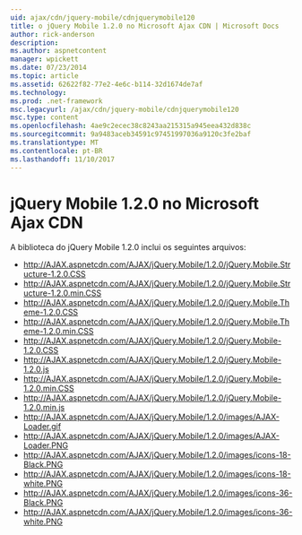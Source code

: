 ```yaml
---
uid: ajax/cdn/jquery-mobile/cdnjquerymobile120
title: o jQuery Mobile 1.2.0 no Microsoft Ajax CDN | Microsoft Docs
author: rick-anderson
description: 
ms.author: aspnetcontent
manager: wpickett
ms.date: 07/23/2014
ms.topic: article
ms.assetid: 62622f82-77e2-4e6c-b114-32d1674de7af
ms.technology: 
ms.prod: .net-framework
msc.legacyurl: /ajax/cdn/jquery-mobile/cdnjquerymobile120
msc.type: content
ms.openlocfilehash: 4ae9c2ecec38c8243aa215315a945eea432d838c
ms.sourcegitcommit: 9a9483aceb34591c97451997036a9120c3fe2baf
ms.translationtype: MT
ms.contentlocale: pt-BR
ms.lasthandoff: 11/10/2017
---
```

<a name="jquery-mobile-120-on-the-microsoft-ajax-cdn"></a>jQuery Mobile 1.2.0 no Microsoft Ajax CDN
====================
A biblioteca do jQuery Mobile 1.2.0 inclui os seguintes arquivos:

- http://AJAX.aspnetcdn.com/AJAX/jQuery.Mobile/1.2.0/jQuery.Mobile.Structure-1.2.0.CSS
- http://AJAX.aspnetcdn.com/AJAX/jQuery.Mobile/1.2.0/jQuery.Mobile.Structure-1.2.0.min.CSS
- http://AJAX.aspnetcdn.com/AJAX/jQuery.Mobile/1.2.0/jQuery.Mobile.Theme-1.2.0.CSS
- http://AJAX.aspnetcdn.com/AJAX/jQuery.Mobile/1.2.0/jQuery.Mobile.Theme-1.2.0.min.CSS
- http://AJAX.aspnetcdn.com/AJAX/jQuery.Mobile/1.2.0/jQuery.Mobile-1.2.0.CSS
- http://AJAX.aspnetcdn.com/AJAX/jQuery.Mobile/1.2.0/jQuery.Mobile-1.2.0.js
- http://AJAX.aspnetcdn.com/AJAX/jQuery.Mobile/1.2.0/jQuery.Mobile-1.2.0.min.CSS
- http://AJAX.aspnetcdn.com/AJAX/jQuery.Mobile/1.2.0/jQuery.Mobile-1.2.0.min.js
- http://AJAX.aspnetcdn.com/AJAX/jQuery.Mobile/1.2.0/images/AJAX-Loader.gif
- http://AJAX.aspnetcdn.com/AJAX/jQuery.Mobile/1.2.0/images/AJAX-Loader.PNG
- http://AJAX.aspnetcdn.com/AJAX/jQuery.Mobile/1.2.0/images/icons-18-Black.PNG
- http://AJAX.aspnetcdn.com/AJAX/jQuery.Mobile/1.2.0/images/icons-18-white.PNG
- http://AJAX.aspnetcdn.com/AJAX/jQuery.Mobile/1.2.0/images/icons-36-Black.PNG
- http://AJAX.aspnetcdn.com/AJAX/jQuery.Mobile/1.2.0/images/icons-36-white.PNG
